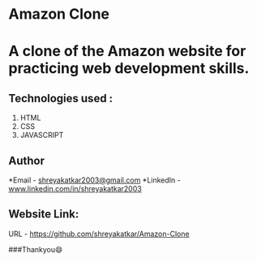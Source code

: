 # Amazon Clone

# A clone of the Amazon website for practicing web development skills.

## Technologies used :

1. HTML
2. CSS
3. JAVASCRIPT

## Author
*Email - shreyakatkar2003@gmail.com 
*LinkedIn - www.linkedin.com/in/shreyakatkar2003

## Website Link:
URL - https://github.com/shreyakatkar/Amazon-Clone

###Thankyou😄
